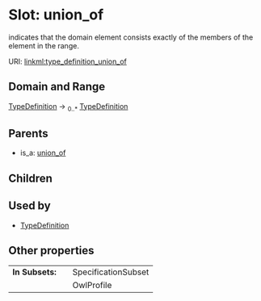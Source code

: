 
# Slot: union_of

indicates that the domain element consists exactly of the members of the element in the range.

URI: [linkml:type_definition_union_of](https://w3id.org/linkml/type_definition_union_of)


## Domain and Range

[TypeDefinition](TypeDefinition.md) &#8594;  <sub>0..\*</sub> [TypeDefinition](TypeDefinition.md)

## Parents

 *  is_a: [union_of](union_of.md)

## Children


## Used by

 * [TypeDefinition](TypeDefinition.md)

## Other properties

|  |  |  |
| --- | --- | --- |
| **In Subsets:** | | SpecificationSubset |
|  | | OwlProfile |

